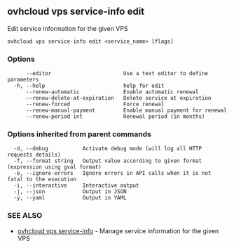 ## ovhcloud vps service-info edit

Edit service information for the given VPS

```
ovhcloud vps service-info edit <service_name> [flags]
```

### Options

```
      --editor                       Use a text editor to define parameters
  -h, --help                         help for edit
      --renew-automatic              Enable automatic renewal
      --renew-delete-at-expiration   Delete service at expiration
      --renew-forced                 Force renewal
      --renew-manual-payment         Enable manual payment for renewal
      --renew-period int             Renewal period (in months)
```

### Options inherited from parent commands

```
  -d, --debug           Activate debug mode (will log all HTTP requests details)
  -f, --format string   Output value according to given format (expression using gval format)
  -e, --ignore-errors   Ignore errors in API calls when it is not fatal to the execution
  -i, --interactive     Interactive output
  -j, --json            Output in JSON
  -y, --yaml            Output in YAML
```

### SEE ALSO

* [ovhcloud vps service-info](ovhcloud_vps_service-info.md)	 - Manage service information for the given VPS

